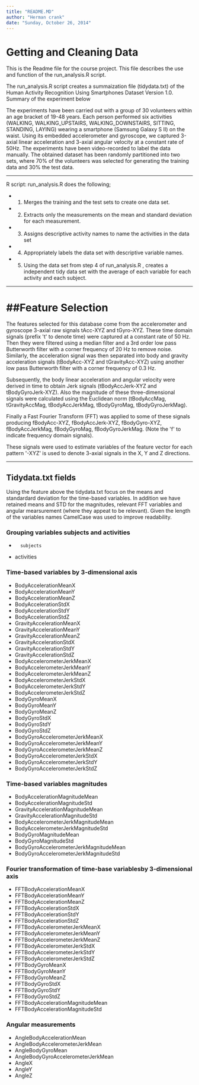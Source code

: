 ```yaml
---
title: "README.MD"
author: "Herman crank"
date: "Sunday, October 26, 2014"
---
```

Getting and Cleaning Data
==========================
This is the Readme file for the course project.  This file describes the use and function of the run_analysis.R script.

The run_analysis.R script creates a summaization file (tidydata.txt) of the Human Activity Recognition Using Smartphones Dataset Version 1.0.  Summary of the experiment below

The experiments have been carried out with a group of 30 volunteers within an age bracket of 19-48 years. Each person performed six activities (WALKING, WALKING_UPSTAIRS, WALKING_DOWNSTAIRS, SITTING, STANDING, LAYING) wearing a smartphone (Samsung Galaxy S II) on the waist. Using its embedded accelerometer and gyroscope, we captured 3-axial linear acceleration and 3-axial angular velocity at a constant rate of 50Hz. The experiments have been video-recorded to label the data manually. The obtained dataset has been randomly partitioned into two sets, where 70% of the volunteers was selected for generating the training data and 30% the test data.

--------------------------------------
R script:  run_analysis.R does the following;
* 1. Merges the training and the test sets to create one data set.
* 2. Extracts only the measurements on the mean and standard deviation for each measurement.
* 3. Assigns descriptive activity names to name the activities in the data set
* 4. Appropriately labels the data set with descriptive variable names. 
* 5. Using the data set from step 4 of run_analysis.R , creates a independent tidy data set with the average of each variable for each activity and each subject.

--------------------------------------------------------
##Feature Selection 
====================
The features selected for this database come from the accelerometer and gyroscope 3-axial raw signals tAcc-XYZ and tGyro-XYZ. These time domain signals (prefix 't' to denote time) were captured at a constant rate of 50 Hz. Then they were filtered using a median filter and a 3rd order low pass Butterworth filter with a corner frequency of 20 Hz to remove noise. Similarly, the acceleration signal was then separated into body and gravity acceleration signals (tBodyAcc-XYZ and tGravityAcc-XYZ) using another low pass Butterworth filter with a corner frequency of 0.3 Hz. 

Subsequently, the body linear acceleration and angular velocity were derived in time to obtain Jerk signals (tBodyAccJerk-XYZ and tBodyGyroJerk-XYZ). Also the magnitude of these three-dimensional signals were calculated using the Euclidean norm (tBodyAccMag, tGravityAccMag, tBodyAccJerkMag, tBodyGyroMag, tBodyGyroJerkMag). 

Finally a Fast Fourier Transform (FFT) was applied to some of these signals producing fBodyAcc-XYZ, fBodyAccJerk-XYZ, fBodyGyro-XYZ, fBodyAccJerkMag, fBodyGyroMag, fBodyGyroJerkMag. (Note the 'f' to indicate frequency domain signals). 

These signals were used to estimate variables of the feature vector for each pattern '-XYZ' is used to denote 3-axial signals in the X, Y and Z directions.

-----------------------------
## Tidydata.txt fields
Using the feature above the tidydata.txt focus on the means and standardard deviation for the time-based variables.  In addition we have retained means and STD for the magnitudes, relevant FFT variables and angular mearsurement (where they appeat to be relevant).  Given the length of the variables names CamelCase was used to improve readability.  

### Grouping variables subjects and activities
*       subjects
*	activities

### Time-based variables by 3-dimensional axis
*	BodyAccelerationMeanX
*	BodyAccelerationMeanY
*	BodyAccelerationMeanZ
*	BodyAccelerationStdX
*	BodyAccelerationStdY
*	BodyAccelerationStdZ
*	GravityAccelerationMeanX
*	GravityAccelerationMeanY
*	GravityAccelerationMeanZ
*	GravityAccelerationStdX
*	GravityAccelerationStdY
*	GravityAccelerationStdZ
*	BodyAccelerometerJerkMeanX
*	BodyAccelerometerJerkMeanY
*	BodyAccelerometerJerkMeanZ
*	BodyAccelerometerJerkStdX
*	BodyAccelerometerJerkStdY
*	BodyAccelerometerJerkStdZ
*	BodyGyroMeanX
*	BodyGyroMeanY
*	BodyGyroMeanZ
*	BodyGyroStdX
*	BodyGyroStdY
*	BodyGyroStdZ
*	BodyGyroAccelerometerJerkMeanX
*	BodyGyroAccelerometerJerkMeanY
*	BodyGyroAccelerometerJerkMeanZ
*	BodyGyroAccelerometerJerkStdX
*	BodyGyroAccelerometerJerkStdY
*	BodyGyroAccelerometerJerkStdZ

### Time-based variables magnitudes
*	BodyAccelerationMagnitudeMean
*	BodyAccelerationMagnitudeStd
*	GravityAccelerationMagnitudeMean
*	GravityAccelerationMagnitudeStd
*	BodyAccelerometerJerkMagnitudeMean
*	BodyAccelerometerJerkMagnitudeStd
*	BodyGyroMagnitudeMean
*	BodyGyroMagnitudeStd
*	BodyGyroAccelerometerJerkMagnitudeMean
*	BodyGyroAccelerometerJerkMagnitudeStd

### Fourier transformation of time-base variablesby 3-dimensional axis
*	FFTBodyAccelerationMeanX
*	FFTBodyAccelerationMeanY
*	FFTBodyAccelerationMeanZ
*	FFTBodyAccelerationStdX
*	FFTBodyAccelerationStdY
*	FFTBodyAccelerationStdZ
*	FFTBodyAccelerometerJerkMeanX
*	FFTBodyAccelerometerJerkMeanY
*	FFTBodyAccelerometerJerkMeanZ
*	FFTBodyAccelerometerJerkStdX
*	FFTBodyAccelerometerJerkStdY
*	FFTBodyAccelerometerJerkStdZ
*	FFTBodyGyroMeanX
*	FFTBodyGyroMeanY
*	FFTBodyGyroMeanZ
*	FFTBodyGyroStdX
*	FFTBodyGyroStdY
*	FFTBodyGyroStdZ
*	FFTBodyAccelerationMagnitudeMean
*	FFTBodyAccelerationMagnitudeStd

### Angular measurements 
*	AngleBodyAccelerationMean
*	AngleBodyAccelerometerJerkMean
*	AngleBodyGyroMean
*	AngleBodyGyroAccelerometerJerkMean
*	AngleX
*	AngleY
*	AngleZ

